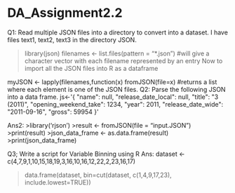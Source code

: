 # DA_Assignment2.2
Q1: Read multiple JSON files into a directory to convert into a dataset. I have files text1, text2, text3 in the directory JSON.
>library(json)
>filenames <- list.files(pattern = “*.json”) 
#will give a character vector with each filename represented by an entry
Now to import all the JSON files into R as a dataframe

myJSON <- lapply(filenames,function(x) fromJSON(file=x)
#returns a list where each element is one of the JSON files.
Q2: Parse the following JSON into a data frame.
js<-'{
"name": null, "release_date_local": null, "title": "3 (2011)",
"opening_weekend_take": 1234, "year": 2011,
"release_date_wide": "2011-09-16", "gross": 59954
}'

Ans2: >library(‘rjson’)
        >result <- fromJSON(file = “input.JSON”)
        >print(result)
        >json_data_frame <- as.data.frame(result)
        >print(json_data_frame)

Q3; Write a script for Variable Binning using R
Ans: dataset <- c(4,7,9,1,10,15,18,19,3,16,10,16,12,22,2,23,16,17)
>data.frame(dataset, bin=cut(dataset, c(1,4,9,17,23), include.lowest=TRUE))
